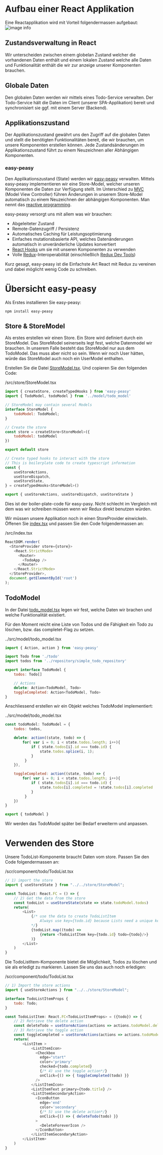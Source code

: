 # Aufbau einer React Applikation

Eine Reactapplikation wird mit Vorteil folgendermassen aufgebaut:
![image info](./picts/react-schema.png)

## Zustandsverwaltung in React

Wir unterscheiden zwischen einem globelan Zustand welcher die vorhandenen Daten enthält und einem lokalen Zustand welche alle Daten und Funktionalität enthält die wir zur anzeige unserer Komponenten brauchen.

## Globale Daten

Den globalen Daten werden wir mittels eines Todo-Service verwalten.
Der Todo-Service hält die Daten im Client (unserer SPA-Applikation) bereit und synchronisiert sie ggf. mit einem Server (Backend).

## Applikationszustand
Der Applikationszustand gewährt uns den Zugriff auf die globalen Daten und stellt die benötigten Funktionalitäten bereit, die wir brauchen, um unsere Komponenten erstellen können. Jede Zustandsänderungen im Applikationszustand führt zu einem Neuzeichnen aller Abhängigen Komponenten.

### easy-peasy
Den Applikationszustand (State) werden wir [easy-peasy](https://easy-peasy.now.sh/) verwalten.
Mittels easy-peasy implementieren wir eine Store-Model, welcher unseren Komponenten die Daten zur Verfügung stellt. Im Unterschied zu [MVC](./overview_mvc.md) (Model View Controller) führen Änderungen in unserem Store-Model automatisch zu einem Neuzeichnen der abhängigen Komponenten. Man nennt das [reactive programming](https://de.wikipedia.org/wiki/Reaktive_Programmierung).

easy-peasy versorgt uns mit allem was wir brauchen:
* Abgeleiteter Zustand
* Remote-Datenzugriff / Persistenz
* Automatisches Caching für Leistungsoptimierung
* Einfaches mutationsbasierte API, welches Datenänderungen automatisch in unveränderliche Updates konvertiert
* [React Hooks](https://reactjs.org/docs/hooks-intro.html) um sie mit unseren Komponenten zu verwenden
* Volle [Redux](https://redux.js.org/)-Interoperabilität (einschließlich [Redux Dev Tools](https://chrome.google.com/webstore/detail/redux-devtools/lmhkpmbekcpmknklioeibfkpmmfibljd?hl=de))

Kurz gesagt, easy-peasy ist die Einfachste Art React mit Redux zu vereinen und dabei möglicht wenig Code zu schreiben.

# Übersicht easy-peasy

Als Erstes installieren Sie easy-peasy:
```
npm install easy-peasy
```

## Store & StoreModel
Als erstes erstellen wir einen Store. Ein Store wird definiert durch ein StoreModel. Das StoreModel seinerseits legt fest, welche Datenmodel wir brauchen. In unserem Falle besteht das StoreModel nur aus dem TodoModel.
Das muss aber nicht so sein. Wenn wir noch User hätten, würde das StoreModel auch noch ein UserModel enthalten.

Erstellen Sie die Datei [StoreModel.tsx](../src/store/StoreModel.tsx). Und copieren Sie den folgenden Code:

/src/store/StoreModel.tsx
```javascript
import { createStore, createTypedHooks } from 'easy-peasy'
import { TodoModel, todoModel } from '../model/todo_model'

// StoreModel may contain several Models
interface StoreModel {
    todoModel: TodoModel;
}

// Create the store 
const store = createStore<StoreModel>({
    todoModel: todoModel 
})

export default store

// Create typed hooks to interact with the store
// This is boilerplate code to create typescript information
const { 
    useStoreActions,
    useStoreDispatch,
    useStoreState,
} = createTypedHooks<StoreModel>()

export { useStoreActions, useStoreDispatch, useStoreState }
```
Dies ist der boiler-plate-code für easy-pasy. Nicht schlecht im Vergleich mit dem was wir schreiben müssen wenn wir Redux direkt benutzen würden.

Wir müssen unsere Applikation noch in einen StoreProvider einwickeln. Öffenen Sie [index.tsx](../src/index.tsx) und passen Sie den Code folgendermassen an:

/src/index.tsx
```javascript
ReactDOM.render(
  <StoreProvider store={store}>
    <React.StrictMode>
      <Router>
        <TodoApp />
      </Router>
    </React.StrictMode>
  </StoreProvider>,
  document.getElementById('root')
);
```

## TodoModel
In der Datei [todo_model.tsx](../src/model/todo_model.tsx) legen wir fest, welche Daten wir brachen und welche Funktionalität existiert.

Für den Moment reicht eine Liste von Todos und die Fähigkeit ein Todo zu löschen, bzw. das completet-Flag zu setzen.

../src/model/todo_model.tsx
```javascript
import { Action, action } from 'easy-peasy'

import Todo from './todo'
import todos from '../repository/simple_todo_repository'

export interface TodoModel {
    todos: Todo[]

    // Actions
    delete: Action<TodoModel, Todo>
    toggleCompleted: Action<TodoModel, Todo>
}
````

Anschliessend erstellen wir ein Objekt welches TodoModel implementiert:

../src/model/todo_model.tsx
```javascript
const todoModel: TodoModel = {
    todos: todos,

    delete: action((state, todo) => {
        for( var i = 0; i < state.todos.length; i++){ 
            if ( state.todos[i].id === todo.id) {
                state.todos.splice(i, 1); 
            }
         }
    }),

    toggleCompleted: action((state, todo) => {
        for( var i = 0; i < state.todos.length; i++){ 
            if ( state.todos[i].id === todo.id) {
                state.todos[i].completed = !state.todos[i].completed
            }
         }
    })
}

export { todoModel }
```
Wir werden das TodoModel später bei Bedarf erweiterm und anpassen.

# Verwenden des Store

Unsere TodoList-Komponente braucht Daten vom store. Passen Sie den Code folgendermassen an:

/scr/component/todo/TodoList.tsx
```javascript
// 1) import the store
import { useStoreState } from "../../store/StoreModel";

const TodoList: React.FC = () => {
    // 2) Get the data from the store
    const todoList = useStoreState(state => state.todoModel.todos)
    return(
        <List>
            {/* use the data to create TodoListItem
                Always use key={todo.id} because Lists need a unique key
            */}
            {todoList.map((todo) => 
                {return <TodoListItem key={todo.id} todo={todo}/>}
            )}
        </List>
    )
}
```

Die TodoListItem-Komponente bietet die Möglichkeit, Todos zu löschen und sie als erledigt zu markieren. Lassen Sie uns das auch noch erledigen:

/scr/component/todo/TodoList.tsx
```javascript
// 1) Import the store actions
import { useStoreActions } from "../../store/StoreModel";

interface TodoListItemProps {
    todo: Todo;
}

const TodoListItem: React.FC<TodoListItemProps> = ({todo}) => {
    // 2) Retrieve the delete action
    const deleteTodo = useStoreActions(actions => actions.todoModel.delete)
    // 3) Retrieve the toggle action
    const toggleCompleted = useStoreActions(actions => actions.todoModel.toggleCompleted)
    return(
        <ListItem >
            <ListItemIcon>
              <Checkbox
                edge="start"
                color='primary'
                checked={todo.completed}
                {/* 4) use the toggle action*/}
                onClick={() => { toggleCompleted(todo) }}
              />
            </ListItemIcon>
            <ListItemText primary={todo.title} />
            <ListItemSecondaryAction>
              <IconButton
                edge='end'
                color='secondary'
                {/* 5) use the delete action*/}
                onClick={() => { deleteTodo(todo) }}
              >
                <DeleteForeverIcon />
              </IconButton>
            </ListItemSecondaryAction>
        </ListItem>
    )
}
```
